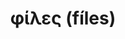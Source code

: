 ---
title: "φίλες (fíles)" 
published: '02-09-2021'
tech: ["electronic track", "space", "voice"]
url: "https://mitspol.bandcamp.com/track/--8"
---